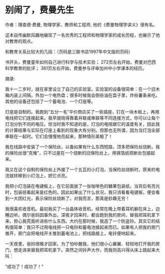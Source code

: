 # 别闹了，费曼先生

作者：理查德·费曼, 物理学家、教师和工程师, 他的《费曼物理学讲义》很有名。

这本自传幽默风趣地展现了一名优秀的工程师和物理学家的成长历程，也展示了他对教育的观点。

和教育关系比较大的几段：（页码是三联书店1997年中文版的页码）

书开头，费曼童年如何自己进行科学与技术实验；
272页左右开始，费曼对巴西科学教育的批评；
381页左右开始，费曼参与评审加州中小学课本的经历。


摘录:

我十一二岁时，就在家里设立了自己的实验室。实验室的设备很简单：在一个旧木箱内装上间隔，外加一个电热盘；很多时候我会倒些油在盘子里，炸些薯条来吃。其他的设备还包括了一个蓄电池、一个灯座等。

灯座是自制的。我跑到“五分一毛”平价商店买了一些插座，钉在一块木板上，再用电线把它们连接起来。我早就晓得靠着并联或串联等不同连接方式，你可以让每个灯泡分到不同的电压。但当时我不知道的是，灯泡的电阻跟它的温度有关，因此我的计算结果与实际在灯座上看到的现象大有分别。但那也无所谓，因为当灯泡全部串联在一起时。它们会慢慢地亮起来，那种情形美极了！

我在线路中安装了一个保险丝，以备如果有什么东西短路，顶多把保险丝烧断。我的保险丝很“克难”，只不过是在一个烧断的旧保险丝上，用锡箔纸把断处包接起来。

我又在这个自制的保险丝上外接了一个五瓦的小灯泡，当保险丝烧断时，原来的电流就转移到小灯泡上，把它点亮。

我把小灯泡装在电键板上，在它前面放了一张咖啡色的糖果包装纸，当背后有亮光时，包装纸看起来是红色的。因此如果出了什么状况，我只消看看电键板，便会看到一大团红光，表示保险丝烧断了。对我而言，那真是妙趣无穷！

我很喜欢收音机。最初我买了一台晶体收音机，经常在晚上带着耳机躺在床上，边睡边听。偶尔爸妈因事外出，深夜才回来时，都会跑到我的房间，替我把耳机拿下来，担心我究竟听进些什么东西。大约在那时候，我造了一个防盗铃。其实它的结构很简单：我只不过用电线把一只电铃和蓄电池接起来而已。如果有人把我的房门推开，房门会把电线开关推到蓄电池上，把线路接上，电铃便响起来。

一天夜里，爸妈很晚才回家。为了怕吵醒我，他们很小心翼翼、轻轻地打开我的房门，想走进来替我把耳机拿下。突然之间铃声大作，而我则高兴得从床上跳起来大叫：

“成功了！成功了！”

